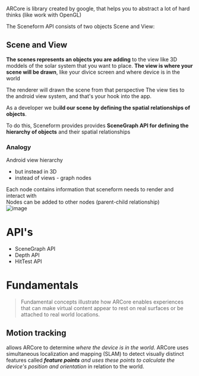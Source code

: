 ARCore is library created by google, that helps you to abstract a lot of hard thinks (like work with OpenGL)

The Sceneform API consists of two objects Scene and View:

## Scene and View
**The scenes represents an objects you are adding** to the view like 3D moddels of the solar system that you want to place.
**The view is where your scene will be drawn**, like your divice screen and where device is in the world

The renderer will drawn the scene from that perspective
The view ties to the android view system, and that's your hook into the app.  


As a developer we bu**ild our scene by defining the spatial relationships of objects**.  

To do this, Sceneform provides provides **SceneGraph API for defining the hierarchy of objects** and their spatial relationships

### Analogy
Android view hierarchy
 - but instead in 3D
 - instead of views - graph nodes

Each node contains information that sceneform needs to render and interact with  
Nodes can be added to other nodes (parent-child relationship)  
![image](https://user-images.githubusercontent.com/63263301/227622784-1d25785c-00d7-4cf1-9cdb-99202ac6453e.png)


# API's

- SceneGraph API
- Depth API
- HitTest API


# Fundamentals

> Fundamental concepts illustrate how ARCore enables experiences that can make virtual content appear to rest on real surfaces or be attached to real world locations.

## Motion tracking
allows ARCore to determine *where the device is in the world*. ARCore uses simultaneous localization and mapping (SLAM) to detect visually distinct features called ***feature points** and uses these points to calculate the device's position and orientation* in relation to the world.
